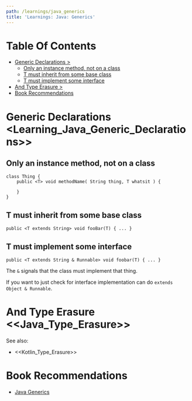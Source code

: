```yaml
---
path: /learnings/java_generics
title: 'Learnings: Java: Generics'
---
```

# Table Of Contents

<!-- toc -->

- [Generic Declarations >](#generic-declarations--)
  * [Only an instance method, not on a class](#only-an-instance-method-not-on-a-class)
  * [T must inherit from some base class](#t-must-inherit-from-some-base-class)
  * [T must implement some interface](#t-must-implement-some-interface)
- [And Type Erasure >](#and-type-erasure-)
- [Book Recommendations](#book-recommendations)

<!-- tocstop -->

Generic Declarations  <Learning_Java_Generic_Declarations>>
==========================

Only an instance method, not on a class
---------------------------

    class Thing {
        public <T> void methodName( String thing, T whatsit ) {

	    }
    }

T must inherit from some base class
--------------------------

    public <T extends String> void fooBar(T) { ... }

T must implement some interface
--------------------------

    public <T extends String & Runnable> void foobar(T) { ... }

The `&` signals that the class must implement that thing.

If you want to just check for interface implementation can do `extends Object & Runnable`.


And Type Erasure <<Java_Type_Erasure>>
========================


See also:

  * <<Kotlin_Type_Erasure>>

# Book Recommendations

  * [Java Generics](https://www.amazon.com/Java-Generics-Collections-Development-Process/dp/0596527756/ref=as_li_ss_tl?_encoding=UTF8&qid=1555869983&sr=1-1&linkCode=ll1&tag=wilcodevelsol-20&linkId=acfe8e02f14d4329fa5865d7425ea665&language=en_US)
